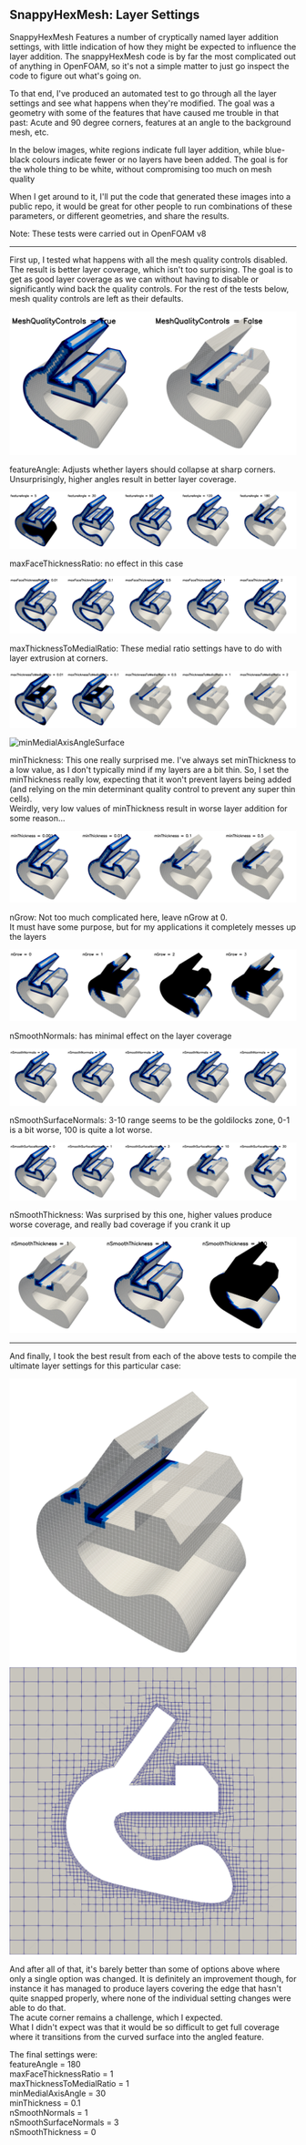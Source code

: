 ## SnappyHexMesh: Layer Settings

SnappyHexMesh Features a number of cryptically named layer addition settings, with little indication of how they might be expected to influence the layer addition.
The snappyHexMesh code is by far the most complicated out of anything in OpenFOAM, so it's not a simple matter to just go inspect the code to figure out what's going on.

To that end, I've produced an automated test to go through all the layer settings and see what happens when they're modified.
The goal was a geometry with some of the features that have caused me trouble in that past: Acute and 90 degree corners, features at an angle to the background mesh, etc.

In the below images, white regions indicate full layer addition, while blue-black colours indicate fewer or no layers have been added.
The goal is for the whole thing to be white, without compromising too much on mesh quality

When I get around to it, I'll put the code that generated these images into a public repo, it would be great for other people to run combinations of these parameters, or different geometries, and share the results.

Note: These tests were carried out in OpenFOAM v8

---
First up, I tested what happens with all the mesh quality controls disabled.  
The result is better layer coverage, which isn't too surprising. The goal is to get as good layer coverage as we can without having to disable or significantly wind back the quality controls.
For the rest of the tests below, mesh quality controls are left as their defaults. 

![QualityControlsSurface](/images/snappy/MeshQualityControls_surface.png)

featureAngle: Adjusts whether layers should collapse at sharp corners. 
Unsurprisingly, higher angles result in better layer coverage. 

![featureAngleSurface](/images/snappy/featureAngle_surface.png)

maxFaceThicknessRatio: no effect in this case

![maxFaceThicknessRatioSurface](/images/snappy/maxFaceThicknessRatio_surface.png)

maxThicknessToMedialRatio: These medial ratio settings have to do with layer extrusion at corners. 

![maxThicknessToMedialRatioSurface](/images/snappy/maxThicknessToMedialRatio_surface.png)

![minMedialAxisAngleSurface](/images/snappy/minMedialAxisAngle_surface.png)

minThickness: This one really surprised me.
I've always set minThickness to a low value, as I don't typically mind if my layers are a bit thin.
So, I set the minThickness really low, expecting that it won't prevent layers being added (and relying on the min determinant quality control to prevent any super thin cells).  
Weirdly, very low values of minThickness result in worse layer addition for some reason...  

![minThicknessSurface](/images/snappy/minThickness_surface.png)

nGrow: Not too much complicated here, leave nGrow at 0.  
It must have some purpose, but for my applications it completely messes up the layers

![nGrowSurface](/images/snappy/nGrow_surface.png)

nSmoothNormals: has minimal effect on the layer coverage

![nSmoothNormalsSurface](/images/snappy/nSmoothNormals_surface.png)

nSmoothSurfaceNormals: 3-10 range seems to be the goldilocks zone, 0-1 is a bit worse, 100 is quite a lot worse.  

![nSmoothSurfaceNormalsSurface](/images/snappy/nSmoothSurfaceNormals_surface.png)

nSmoothThickness: Was surprised by this one, higher values produce worse coverage, and really bad coverage if you crank it up  

![nSmoothThicknessSurface](/images/snappy/nSmoothThickness_surface.png)

---

And finally, I took the best result from each of the above tests to compile the ultimate layer settings for this particular case:

![bestOfSurface](/images/snappy/bestOf_surface.png)
![bestOfSlice](/images/snappy/bestOf_slice.png)

And after all of that, it's barely better than some of options above where only a single option was changed.
It is definitely an improvement though, for instance it has managed to produce layers covering the edge that hasn't quite snapped properly, where none of the individual setting changes were able to do that.  
The acute corner remains a challenge, which I expected.  
What I didn't expect was that it would be so difficult to get full coverage where it transitions from the curved surface into the angled feature.  

The final settings were:  
featureAngle = 180  
maxFaceThicknessRatio = 1  
maxThicknessToMedialRatio = 1  
minMedialAxisAngle = 30  
minThickness = 0.1  
nSmoothNormals = 1  
nSmoothSurfaceNormals = 3  
nSmoothThickness = 0  


